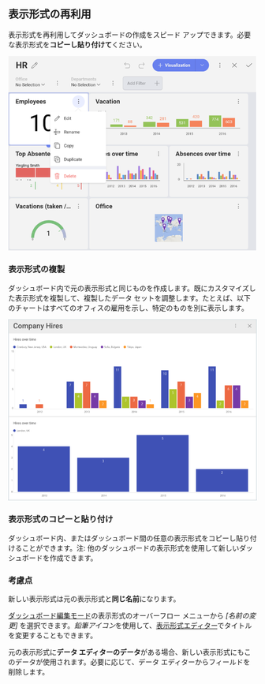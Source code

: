 ## 表示形式の再利用

表示形式を再利用してダッシュボードの作成をスピード アップできます。必要な表示形式を**コピーし貼り付けて**ください。

![Overflow menu of a visualization in a dashboard displayed](images/reusing-visualization.png)

### 表示形式の複製

ダッシュボード内で元の表示形式と同じものを作成します。既にカスタマイズした表示形式を複製して、複製したデータ セットを調整します。たとえば、以下のチャートはすべてのオフィスの雇用を示し、特定のものを別に表示します。

![Duplicated visualizations](images/duplicate-visualization.png)

### 表示形式のコピーと貼り付け

ダッシュボード内、またはダッシュボード間の任意の表示形式をコピーし貼り付けることができます。注: 他のダッシュボードの表示形式を使用して新しいダッシュボードを作成できます。

### 考慮点

新しい表示形式は元の表示形式と**同じ名前**になります。

[ダッシュボード編集モード](~/jp/dashboards/index.md#view-edit-mode)の表示形式のオーバーフロー メニューから *[名前の変更]* を選択できます。*鉛筆アイコン*を使用して、[表示形式エディター](~/jp/data-visualizations/visualizations-editor.md)でタイトルを変更することもできます。

元の表示形式に**データ エディターのデータ**がある場合、新しい表示形式にもこのデータが使用されます。必要に応じて、データ エディターからフィールドを削除します。
